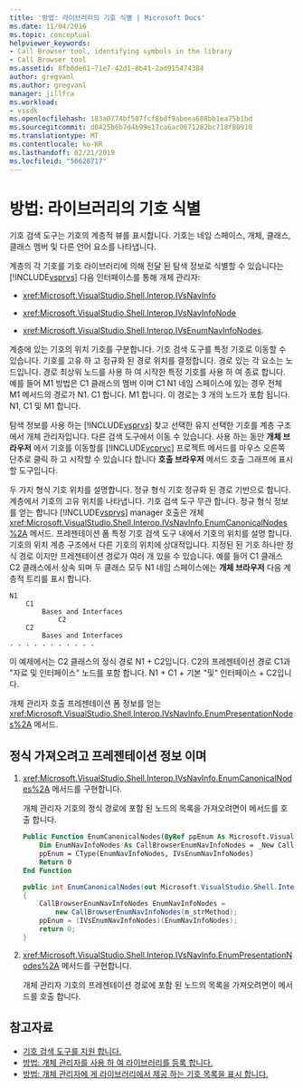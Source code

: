 ```yaml
---
title: '방법: 라이브러리의 기호 식별 | Microsoft Docs'
ms.date: 11/04/2016
ms.topic: conceptual
helpviewer_keywords:
- Call Browser tool, identifying symbols in the library
- Call Browser tool
ms.assetid: 8fb0de61-71e7-42d1-8b41-2ad915474384
author: gregvanl
ms.author: gregvanl
manager: jillfra
ms.workload:
- vssdk
ms.openlocfilehash: 183a0774bf507fcf8bdf9abeea688bb1ea75b1bd
ms.sourcegitcommit: d0425b6b7d4b99e17ca6ac0671282bc718f80910
ms.translationtype: MT
ms.contentlocale: ko-KR
ms.lasthandoff: 02/21/2019
ms.locfileid: "56628717"
---
```

# <a name="how-to-identify-symbols-in-a-library"></a>방법: 라이브러리의 기호 식별
기호 검색 도구는 기호의 계층적 뷰를 표시합니다. 기호는 네임 스페이스, 개체, 클래스, 클래스 멤버 및 다른 언어 요소를 나타냅니다.

 계층의 각 기호를 기호 라이브러리에 의해 전달 된 탐색 정보로 식별할 수 있습니다는 [!INCLUDE[vsprvs](../../code-quality/includes/vsprvs_md.md)] 다음 인터페이스를 통해 개체 관리자:

- <xref:Microsoft.VisualStudio.Shell.Interop.IVsNavInfo>

- <xref:Microsoft.VisualStudio.Shell.Interop.IVsNavInfoNode>

- <xref:Microsoft.VisualStudio.Shell.Interop.IVsEnumNavInfoNodes>.

 계층에 있는 기호의 위치 기호를 구분합니다. 기호 검색 도구를 특정 기호로 이동할 수 있습니다. 기호를 고유 하 고 정규화 된 경로 위치를 결정합니다. 경로 있는 각 요소는 노드입니다. 경로 최상위 노드를 사용 하 여 시작한 특정 기호를 사용 하 여 종료 합니다. 예를 들어 M1 방법은 C1 클래스의 멤버 이며 C1 N1 네임 스페이스에 있는 경우 전체 M1 메서드의 경로가 N1. C1 합니다. M1 합니다. 이 경로는 3 개의 노드가 포함 됩니다. N1, C1 및 M1 합니다.

 탐색 정보를 사용 하는 [!INCLUDE[vsprvs](../../code-quality/includes/vsprvs_md.md)] 찾고 선택한 유지 선택한 기호를 계층 구조에서 개체 관리자입니다. 다른 검색 도구에서 이동 수 있습니다. 사용 하는 동안 **개체 브라우저** 에서 기호를 이동할를 [!INCLUDE[vcprvc](../../code-quality/includes/vcprvc_md.md)] 프로젝트 메서드를 마우스 오른쪽 단추로 클릭 하 고 시작할 수 있습니다 합니다 **호출 브라우저** 메서드 호출 그래프에 표시할 도구입니다.

 두 가지 형식 기호 위치를 설명합니다. 정규 형식 기호 정규화 된 경로 기반으로 합니다. 계층에서 기호의 고유 위치를 나타냅니다. 기호 검색 도구 무관 합니다. 정규 형식 정보를 얻는 합니다 [!INCLUDE[vsprvs](../../code-quality/includes/vsprvs_md.md)] manager 호출은 개체 <xref:Microsoft.VisualStudio.Shell.Interop.IVsNavInfo.EnumCanonicalNodes%2A> 메서드. 프레젠테이션 폼 특정 기호 검색 도구 내에서 기호의 위치를 설명 합니다. 기호의 위치 계층 구조에서 다른 기호의 위치에 상대적입니다. 지정된 된 기호 하나만 정식 경로 이지만 프레젠테이션 경로가 여러 개 있을 수 있습니다. 예를 들어 C1 클래스 C2 클래스에서 상속 되며 두 클래스 모두 N1 네임 스페이스에는 **개체 브라우저** 다음 계층적 트리를 표시 합니다.

```
N1
    C1
        Bases and Interfaces
            C2
    C2
        Bases and Interfaces
. . . . . . . . . . .

```

 이 예제에서는 C2 클래스의 정식 경로 N1 + C2입니다. C2의 프레젠테이션 경로 C1과 "자료 및 인터페이스" 노드를 포함 합니다. N1 + C1 + 기본 "및" 인터페이스 + C2입니다.

 개체 관리자 호출 프레젠테이션 폼 정보를 얻는 <xref:Microsoft.VisualStudio.Shell.Interop.IVsNavInfo.EnumPresentationNodes%2A> 메서드.


## <a name="to-obtain-canonical-and-presentation-forms-information"></a>정식 가져오려고 프레젠테이션 정보 이며

1.  <xref:Microsoft.VisualStudio.Shell.Interop.IVsNavInfo.EnumCanonicalNodes%2A> 메서드를 구현합니다.

     개체 관리자 기호의 정식 경로에 포함 된 노드의 목록을 가져오려면이 메서드를 호출 합니다.

    ```vb
    Public Function EnumCanonicalNodes(ByRef ppEnum As Microsoft.VisualStudio.Shell.Interop.IVsEnumNavInfoNodes) As Integer
        Dim EnumNavInfoNodes As CallBrowserEnumNavInfoNodes = _New CallBrowserEnumNavInfoNodes(m_strMethod)
        ppEnum = CType(EnumNavInfoNodes, IVsEnumNavInfoNodes)
        Return 0
    End Function
    ```

    ```csharp
    public int EnumCanonicalNodes(out Microsoft.VisualStudio.Shell.Interop.IVsEnumNavInfoNodes ppEnum)
    {
        CallBrowserEnumNavInfoNodes EnumNavInfoNodes =
            new CallBrowserEnumNavInfoNodes(m_strMethod);
        ppEnum = (IVsEnumNavInfoNodes)(EnumNavInfoNodes);
        return 0;
    }

    ```

2.  <xref:Microsoft.VisualStudio.Shell.Interop.IVsNavInfo.EnumPresentationNodes%2A> 메서드를 구현합니다.

     개체 관리자 기호의 프레젠테이션 경로에 포함 된 노드의 목록을 가져오려면이 메서드를 호출 합니다.

## <a name="see-also"></a>참고자료
- [기호 검색 도구를 지원 합니다.](../../extensibility/internals/supporting-symbol-browsing-tools.md)
- [방법: 개체 관리자를 사용 하 여 라이브러리를 등록 합니다.](../../extensibility/internals/how-to-register-a-library-with-the-object-manager.md)
- [방법: 개체 관리자에 게 라이브러리에서 제공 하는 기호 목록을 표시 합니다.](../../extensibility/internals/how-to-expose-lists-of-symbols-provided-by-the-library-to-the-object-manager.md)